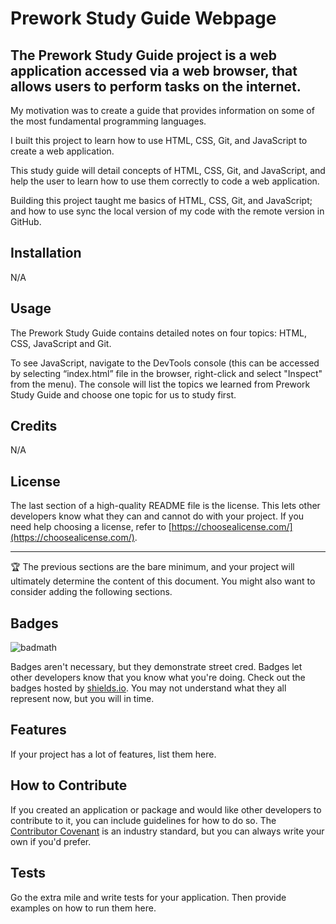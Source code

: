 #  Prework Study Guide Webpage

## The Prework Study Guide project is a web application accessed via a web browser, that allows users to perform tasks on the internet. 

My motivation was to create a guide that provides information on some of the most fundamental programming languages.

I built this project to learn how to use HTML, CSS, Git, and JavaScript to create a web application.

This study guide will detail concepts of HTML, CSS, Git, and JavaScript, and help the user to learn how to use them correctly to code a web application.

Building this project taught me basics of HTML, CSS, Git, and JavaScript; and how to use sync the local version of my code with the remote version in GitHub.


## Installation

N/A

## Usage
The Prework Study Guide contains detailed notes on four topics: HTML, CSS, JavaScript and Git.

To see JavaScript, navigate to the DevTools console (this can be accessed by selecting “index.html” file in the browser, right-click and select "Inspect" from the menu). The console will list the topics we learned from Prework Study Guide and choose one topic for us to study first.

## Credits

N/A

## License

The last section of a high-quality README file is the license. This lets other developers know what they can and cannot do with your project. If you need help choosing a license, refer to [https://choosealicense.com/](https://choosealicense.com/).

---

🏆 The previous sections are the bare minimum, and your project will ultimately determine the content of this document. You might also want to consider adding the following sections.

## Badges

![badmath](https://img.shields.io/github/languages/top/nielsenjared/badmath)

Badges aren't necessary, but they demonstrate street cred. Badges let other developers know that you know what you're doing. Check out the badges hosted by [shields.io](https://shields.io/). You may not understand what they all represent now, but you will in time.

## Features

If your project has a lot of features, list them here.

## How to Contribute

If you created an application or package and would like other developers to contribute to it, you can include guidelines for how to do so. The [Contributor Covenant](https://www.contributor-covenant.org/) is an industry standard, but you can always write your own if you'd prefer.

## Tests

Go the extra mile and write tests for your application. Then provide examples on how to run them here.